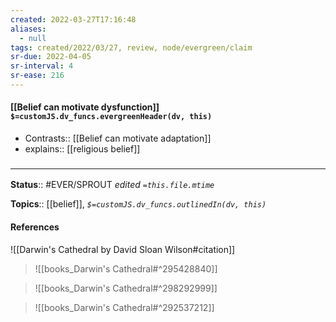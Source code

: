 ```yaml
---
created: 2022-03-27T17:16:48 
aliases:
  - null
tags: created/2022/03/27, review, node/evergreen/claim
sr-due: 2022-04-05
sr-interval: 4
sr-ease: 216
---
```


#### [[Belief can motivate dysfunction]] `$=customJS.dv_funcs.evergreenHeader(dv, this)`

- Contrasts:: [[Belief can motivate adaptation]]
- explains:: [[religious belief]]

### <hr class="footnote"/>

**Status**:: #EVER/SPROUT
*edited `=this.file.mtime`*

**Topics**:: [[belief]], 
*`$=customJS.dv_funcs.outlinedIn(dv, this)`*

#### References

![[Darwin's Cathedral by David Sloan Wilson#citation]]

> ![[books_Darwin's Cathedral#^295428840]]

> ![[books_Darwin's Cathedral#^298292999]]

> ![[books_Darwin's Cathedral#^292537212]]

